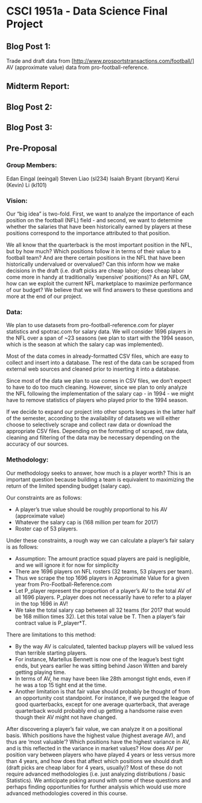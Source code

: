 # CSCI 1951a - Data Science Final Project

## Blog Post 1:

Trade and draft data from [http://www.prosportstransactions.com/football/] 
AV (approximate value) data from pro-football-reference.

## Midterm Report:

## Blog Post 2:

## Blog Post 3:

## Pre-Proposal

### Group Members:

Edan Eingal (eeingal)
Steven Liao (sl234)
Isaiah Bryant (ibryant)
Kerui (Kevin) Li (kl101)

### Vision: 

Our “big idea” is two-fold. First, we want to analyze the importance of each position on the football (NFL) field - and second, we want to determine whether the salaries that have been historically earned by players at these positions correspond to the importance attributed to that position. 

We all know that the quarterback is the most important position in the NFL, but by how much? Which positions follow it in terms of their value to a football team? And are there certain positions in the NFL that have been historically undervalued or overvalued? Can this inform how we make decisions in the draft (i.e. draft picks are cheap labor; does cheap labor come more in handy at traditionally ‘expensive’ positions)? As an NFL GM, how can we exploit the current NFL marketplace to maximize performance of our budget? We believe that we will find answers to these questions and more at the end of our project.

### Data:

We plan to use datasets from pro-football-reference.com for player statistics and spotrac.com for salary data. 
We will consider 1696 players in the NFL over a span of ~23 seasons (we plan to start with the 1994 season, which is the season at which the salary cap was implemented).

Most of the data comes in already-formatted CSV files, which are easy to collect and insert into a database. The rest of the data can be scraped from external web sources and cleaned prior to inserting it into a database.

Since most of the data we plan to use comes in CSV files, we don’t expect to have to do too much cleaning. However, since we plan to only analyze the NFL following the implementation of the salary cap - in 1994 - we might have to remove statistics of players who played prior to the 1994 season.

If we decide to expand our project into other sports leagues in the latter half of the semester, according to the availability of datasets we will either choose to selectively scrape and collect raw data or download the appropriate CSV files. Depending on the formatting of scraped, raw data, cleaning and filtering of the data may be necessary depending on the accuracy of our sources.

### Methodology:

Our methodology seeks to answer, how much is a player worth?
This is an important question because building a team is equivalent to maximizing the return of the limited spending budget (salary cap).

Our constraints are as follows:
  * A player’s true value should be roughly proportional to his AV (approximate value)
  * Whatever the salary cap is (168 million per team for 2017)
  * Roster cap of 53 players. 

Under these constraints, a rough way we can calculate a player’s fair salary is as follows:
  * Assumption: The amount practice squad players are paid is negligible, and we will ignore it for now for simplicity
  * There are 1696 players on NFL rosters (32 teams, 53 players per team).
  * Thus we scrape the top 1696 players in Approximate Value for a given year from Pro-Football-Reference.com
  * Let P_player represent the proportion of a player’s AV to the total AV of all 1696 players. P_player does not necessarily have to refer to a player in the top 1696 in AV!
  * We take the total salary cap between all 32 teams (for 2017 that would be 168 million times 32). Let this total value be T.
  Then a player’s fair contract value is P_player*T. 

There are limitations to this method:
  * By the way AV is calculated, talented backup players will be valued less than terrible starting players.
  * For instance, Martellus Bennett is now one of the league’s best tight ends, but years earlier he was sitting behind Jason Witten and barely getting playing time.
  * In terms of AV, he may have been like 28th amongst tight ends, even if he was a top 15 tight end at the time.
  * Another limitation is that fair value should probably be thought of from an opportunity cost standpoint. For instance, if we purged the league of good quarterbacks, except for one average quarterback, that average quarterback would probably end up getting a handsome raise even though their AV might not have changed.

After discovering a player’s fair value, we can analyze it on a positional basis. Which positions have the highest value (highest average AV), and thus are ‘most valuable’? Which positions have the highest variance in AV, and is this reflected in the variance in market values? How does AV per position vary between players who have played 4 years or less versus more than 4 years, and how does that affect which positions we should draft (draft picks are cheap labor for 4 years, usually)? Most of these do not require advanced methodologies (i.e. just analyzing distributions / basic Statistics). We anticipate poking around with some of these questions and perhaps finding opportunities for further analysis which would use more advanced methodologies covered in this course.
